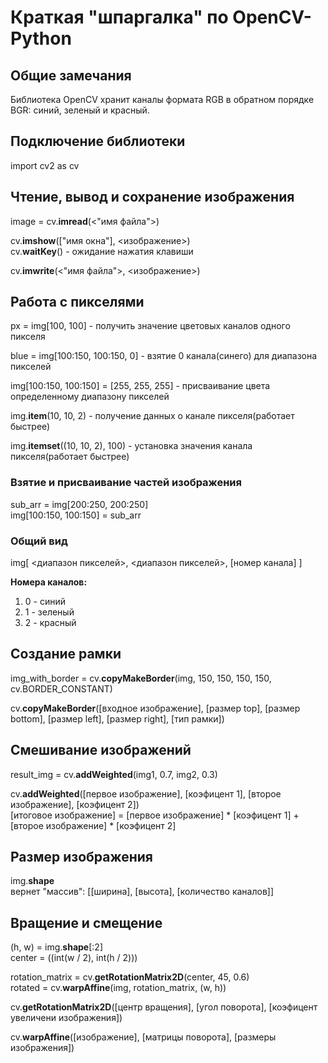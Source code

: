 # Краткая "шпаргалка" по OpenCV-Python

## Общие замечания

Библиотека OpenCV хранит каналы формата RGB в обратном порядке BGR: синий, зеленый и красный.



## Подключение библиотеки

import cv2 as cv

## Чтение, вывод и сохранение изображения

image = cv.**imread**(<"имя файла">)

cv.**imshow**(["имя окна"], <изображение>)</br>
cv.**waitKey**() - ожидание нажатия клавиши

cv.**imwrite**(<"имя файла">, <изображение>)

## Работа с пикселями

px = img[100, 100] - получить значение цветовых каналов одного пикселя

blue = img[100:150, 100:150, 0] - взятие 0 канала(синего) для диапазона пикселей

img[100:150, 100:150] = [255, 255, 255] - присваивание цвета определенному диапазону пикселей 

img.**item**(10, 10, 2) - получение данных о канале пикселя(работает быстрее)

img.**itemset**((10, 10, 2), 100) - установка значения канала пикселя(работает быстрее)

### Взятие и присваивание частей изображения

sub_arr = img[200:250, 200:250]</br>
img[100:150, 100:150] = sub_arr

### Общий вид

img[ <диапазон пикселей>, <диапазон пикселей>, [номер канала] ]

**Номера каналов:**

1. 0 - синий
2. 1 - зеленый
3. 2 - красный

## Создание рамки

img_with_border = cv.**copyMakeBorder**(img, 150, 150, 150, 150, cv.BORDER_CONSTANT)

cv.**copyMakeBorder**([входное изображение], [размер top], [размер bottom], [размер left], [размер right], [тип рамки])

## Смешивание изображений

result_img = cv.**addWeighted**(img1, 0.7, img2, 0.3)

cv.**addWeighted**([первое изображение], [коэфицент 1], [второе изображение], [коэфицент 2])</br>
[итоговое изображение] = [первое изображение] * [коэфицент 1] + [второе изображение] * [коэфицент 2]

## Размер изображения

img.**shape**</br>
вернет "массив": [[ширина], [высота], [количество каналов]]

## Вращение и смещение

(h, w) = img.**shape**[:2]</br>
center = ((int(w / 2), int(h / 2)))

rotation_matrix = cv.**getRotationMatrix2D**(center, 45, 0.6)</br>
rotated = cv.**warpAffine**(img, rotation_matrix, (w, h))

cv.**getRotationMatrix2D**([центр вращения], [угол поворота], [коэфицент увеличени изображения])

cv.**warpAffine**([изображение], [матрицы поворота], [размеры изображения])